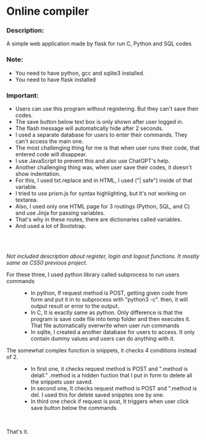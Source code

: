 <h1> Online compiler </h1>


<h3> Description: </h3>
<p>A simple web application made by flask for run C, Python and SQL codes</p>

<h3>Note:</h3>
<ul>
   <li>You need to have python, gcc and sqlite3 installed.</li>
   <li>You need to have flask installed</li>
</ul>

<h3>Important: </h3>
<ul>
    <li>Users can use this program without registering. But they can't save their codes.</li>
    <li>The save button below text box is only shown after user logged in.</li>
    <li>The flash message will automatically hide after 2 seconds.</li>
    <li>I used a separate database for users to enter their commands. They can't access the main one.</li>
    <li>The most challenging thing for me is that when user runs their code, that entered code will disappear.</li>
    <li>I use JavaScript to prevent this and also use ChatGPT's help.</li>
    <li>Another challenging thing was, when user save their codes, it doesn't show indentation.</li>
    <li>For this, I used txt.replace and in HTML, I used ("| safe") inside of that variable.</li>
    <li>I tried to use prism.js for syntax highlighting, but it's not working on textarea.</li>
    <li>Also, I used only one HTML page for 3 routings (Python, SQL, and C) and use Jinja for passing variables.</li>
    <li>That's why in these routes, there are dictionaries called variables.</li>
    <li>And used a lot of Bootstrap.</li>
</ul>

<br><br>

<i> Not included description about register, login and logout functions. It mostly same as CS50 previous project. </i>
<br>

<dl>
   <dt>For these three, I used python library called subprocess to run users commands</dt>
   <dd>
      <ul>
         <li> In python, If request method is POST, getting given code from form and put it in to subprocess with "python3 -c". then, it will output result or error to the output.</li>
         <li> In C, It is exactly same as python. Only difference is that the program is save code file into temp folder and then executes it. That file automatically overwrite when user run commands</li>
         <li>In sqlite, I created a another database for users to access. It only contain dummy values and users can do anything with it.</li>
      </ul>
   </dd>
</dl>
<dl>
   <dt>The somewhat complex function is snippets, it checks 4 conditions instead of 2. </dt>
   <dd>
      <ul>
         <li>In first one, it checks request method is POST and ".method is delall." .method is a hidden fuction that I put in form to delete all the snippets user saved.</li>
         <li>In second one, It checks request method is POST and ".method is del. I used this for delete saved snipptes one by one.</li>
         <li>In third one check if request is post, It triggers when user click save button below the commands.</li>
      </ul>
   
   </dd>
</dl>
<br>

That's it.
